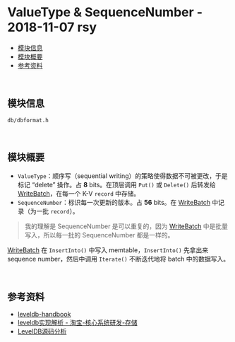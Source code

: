 # ValueType & SequenceNumber - 2018-11-07 rsy

- [模块信息](#module_info)
- [模块概要](#module_in_brief)
- [参考资料](#reference)


&nbsp;   
<a id="module_info"></a>
## 模块信息

`db/dbformat.h`

&nbsp;   
<a id="module_in_brief"></a>
## 模块概要

- `ValueType`：顺序写（sequential writing）的策略使得数据不可被更改，于是标记 “delete” 操作。占 **8** bits。在顶层调用 `Put()` 或 `Delete()` 后转发给 [WriteBatch](https://github.com/rsy56640/read_and_analyse_levelDB/blob/master/architecture/DB/WriteBatch%20-%202018-10-01%20-%20rsy.md)，在每一个 K-V `record` 中存储。
- `SequenceNumber`：标识每一次更新的版本。占 **56** bits。在 [WriteBatch](https://github.com/rsy56640/read_and_analyse_levelDB/blob/master/architecture/DB/WriteBatch%20-%202018-10-01%20-%20rsy.md) 中记录（为一批 `record`）。

> 我的理解是 SequenceNumber 是可以重复的，因为 [WriteBatch](https://github.com/rsy56640/read_and_analyse_levelDB/blob/master/architecture/DB/WriteBatch%20-%202018-10-01%20-%20rsy.md) 中是批量写入，所以每一批的 SequenceNumber 都是一样的。

[WriteBatch](https://github.com/rsy56640/read_and_analyse_levelDB/blob/master/architecture/DB/WriteBatch%20-%202018-10-01%20-%20rsy.md) 在 `InsertInto()` 中写入 memtable，`InsertInto()` 先拿出来 sequence number，然后中调用 `Iterate()` 不断迭代地将 batch 中的数据写入。

&nbsp;   
<a id="reference"></a>
## 参考资料

- [leveldb-handbook](https://leveldb-handbook.readthedocs.io/zh/latest/)
- [leveldb实现解析 - 淘宝-核心系统研发-存储](https://github.com/rsy56640/read_and_analyse_levelDB/blob/master/reference/DB%20leveldb%E5%AE%9E%E7%8E%B0%E8%A7%A3%E6%9E%90.pdf)
- [LevelDB源码分析](https://wenku.baidu.com/view/b3285278b90d6c85ec3ac687.html)